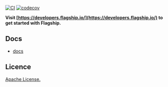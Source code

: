 [![CI](https://github.com/flagship-io/flagship-deno-sdk/actions/workflows/ci.yml/badge.svg)](https://github.com/flagship-io/flagship-deno-sdk/actions/workflows/ci.yml) [![codecov](https://codecov.io/gh/flagship-io/flagship-ts-sdk/branch/main/graph/badge.svg?token=IW0NWPTPSH)](https://codecov.io/gh/flagship-io/flagship-ts-sdk)

**Visit [https://developers.flagship.io/](https://developers.flagship.io/) to get started with Flagship.**

## Docs

- [docs](https://docs.developers.flagship.io/docs/js-v3)

## Licence

[Apache License.](https://github.com/flagship-io/flagship-php-sdk/blob/main/LICENSE)
